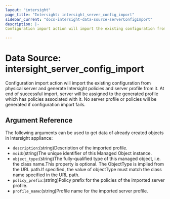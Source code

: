 ```yaml
---
layout: "intersight"
page_title: "Intersight: intersight_server_config_import"
sidebar_current: "docs-intersight-data-source-serverConfigImport"
description: |-
Configuration import action will import the existing configuration from physical server and generate Intersight policies and server profile from it. At end of successful import, server will be assigned to the generated profile which has policies associated with it. No server profile or policies will be generated if configuration import fails.

---
```


# Data Source: intersight_server_config_import
Configuration import action will import the existing configuration from physical server and generate Intersight policies and server profile from it. At end of successful import, server will be assigned to the generated profile which has policies associated with it. No server profile or policies will be generated if configuration import fails.

## Argument Reference
The following arguments can be used to get data of already created objects in Intersight appliance:
* `description`:(string)Description of the imported profile.
* `moid`:(string)The unique identifier of this Managed Object instance.
* `object_type`:(string)The fully-qualified type of this managed object, i.e. the class name.This property is optional. The ObjectType is implied from the URL path.If specified, the value of objectType must match the class name specified in the URL path.
* `policy_prefix`:(string)Policy prefix for the policies of the imported server profile.
* `profile_name`:(string)Profile name for the imported server profile.
